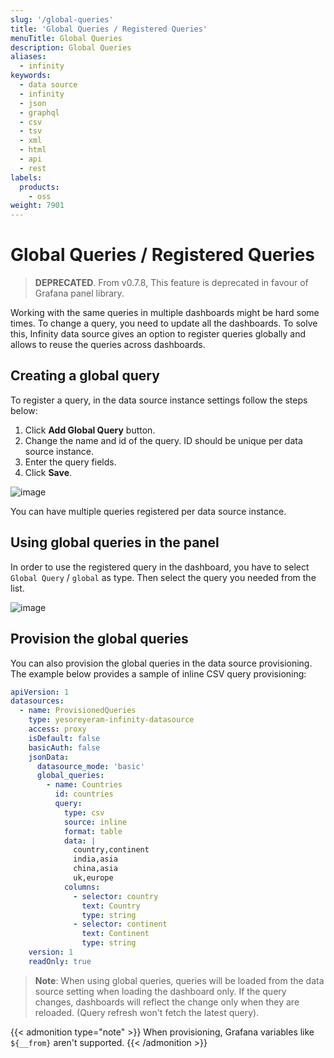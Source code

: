 ```yaml
---
slug: '/global-queries'
title: 'Global Queries / Registered Queries'
menuTitle: Global Queries
description: Global Queries
aliases:
  - infinity
keywords:
  - data source
  - infinity
  - json
  - graphql
  - csv
  - tsv
  - xml
  - html
  - api
  - rest
labels:
  products:
    - oss
weight: 7901
---
```


<!-- markdownlint-disable MD028 -->

# Global Queries / Registered Queries

> **DEPRECATED**. From v0.7.8, This feature is deprecated in favour of Grafana panel library.

Working with the same queries in multiple dashboards might be hard some times. To change a query, you need to update all the dashboards. To solve this, Infinity data source gives an option to register queries globally and allows to reuse the queries across dashboards.

## Creating a global query

To register a query, in the data source instance settings follow the steps below:

1. Click **Add Global Query** button.
1. Change the name and id of the query. ID should be unique per data source instance.
1. Enter the query fields.
1. Click **Save**.

![image](https://user-images.githubusercontent.com/153843/93780448-1635d080-fc20-11ea-8c92-d6e91dbcf003.png#center)

You can have multiple queries registered per data source instance.

## Using global queries in the panel

In order to use the registered query in the dashboard, you have to select `Global Query` / `global` as type. Then select the query you needed from the list.

![image](https://user-images.githubusercontent.com/153843/93780923-ab38c980-fc20-11ea-9d87-078233102905.png#center)

## Provision the global queries

You can also provision the global queries in the data source provisioning. The example below provides a sample of inline CSV query provisioning:
```yaml
apiVersion: 1
datasources:
  - name: ProvisionedQueries
    type: yesoreyeram-infinity-datasource
    access: proxy
    isDefault: false
    basicAuth: false
    jsonData:
      datasource_mode: 'basic'
      global_queries:
        - name: Countries
          id: countries
          query:
            type: csv
            source: inline
            format: table
            data: |
              country,continent
              india,asia
              china,asia
              uk,europe
            columns:
              - selector: country
                text: Country
                type: string
              - selector: continent
                text: Continent
                type: string
    version: 1
    readOnly: true
```

> **Note**: When using global queries, queries will be loaded from the data source setting when loading the dashboard only. If the query changes, dashboards will reflect the change only when they are reloaded. (Query refresh won't fetch the latest query).

{{< admonition type="note" >}}
When provisioning, Grafana variables like `${__from}` aren't supported.
{{< /admonition >}}
